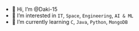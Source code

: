 - 👋 Hi, I’m @Daki-15
- 👀 I’m interested in `IT`, `Space`, `Engineering`, `AI & ML`
- 🌱 I’m currently learning `C`, `Java`, `Python`, `MongoDB`
